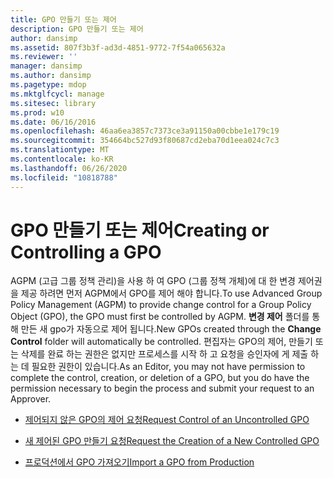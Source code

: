 ```yaml
---
title: GPO 만들기 또는 제어
description: GPO 만들기 또는 제어
author: dansimp
ms.assetid: 807f3b3f-ad3d-4851-9772-7f54a065632a
ms.reviewer: ''
manager: dansimp
ms.author: dansimp
ms.pagetype: mdop
ms.mktglfcycl: manage
ms.sitesec: library
ms.prod: w10
ms.date: 06/16/2016
ms.openlocfilehash: 46aa6ea3857c7373ce3a91150a00cbbe1e179c19
ms.sourcegitcommit: 354664bc527d93f80687cd2eba70d1eea024c7c3
ms.translationtype: MT
ms.contentlocale: ko-KR
ms.lasthandoff: 06/26/2020
ms.locfileid: "10818788"
---
```

# <span data-ttu-id="f1422-103">GPO 만들기 또는 제어</span><span class="sxs-lookup"><span data-stu-id="f1422-103">Creating or Controlling a GPO</span></span>


<span data-ttu-id="f1422-104">AGPM (고급 그룹 정책 관리)을 사용 하 여 GPO (그룹 정책 개체)에 대 한 변경 제어권을 제공 하려면 먼저 AGPM에서 GPO를 제어 해야 합니다.</span><span class="sxs-lookup"><span data-stu-id="f1422-104">To use Advanced Group Policy Management (AGPM) to provide change control for a Group Policy Object (GPO), the GPO must first be controlled by AGPM.</span></span> <span data-ttu-id="f1422-105">**변경 제어** 폴더를 통해 만든 새 gpo가 자동으로 제어 됩니다.</span><span class="sxs-lookup"><span data-stu-id="f1422-105">New GPOs created through the **Change Control** folder will automatically be controlled.</span></span> <span data-ttu-id="f1422-106">편집자는 GPO의 제어, 만들기 또는 삭제를 완료 하는 권한은 없지만 프로세스를 시작 하 고 요청을 승인자에 게 제출 하는 데 필요한 권한이 있습니다.</span><span class="sxs-lookup"><span data-stu-id="f1422-106">As an Editor, you may not have permission to complete the control, creation, or deletion of a GPO, but you do have the permission necessary to begin the process and submit your request to an Approver.</span></span>

-   [<span data-ttu-id="f1422-107">제어되지 않은 GPO의 제어 요청</span><span class="sxs-lookup"><span data-stu-id="f1422-107">Request Control of an Uncontrolled GPO</span></span>](request-control-of-an-uncontrolled-gpo-agpm40.md)

-   [<span data-ttu-id="f1422-108">새 제어된 GPO 만들기 요청</span><span class="sxs-lookup"><span data-stu-id="f1422-108">Request the Creation of a New Controlled GPO</span></span>](request-the-creation-of-a-new-controlled-gpo-agpm40.md)

-   [<span data-ttu-id="f1422-109">프로덕션에서 GPO 가져오기</span><span class="sxs-lookup"><span data-stu-id="f1422-109">Import a GPO from Production</span></span>](import-a-gpo-from-production-agpm40-ed.md)

 

 





